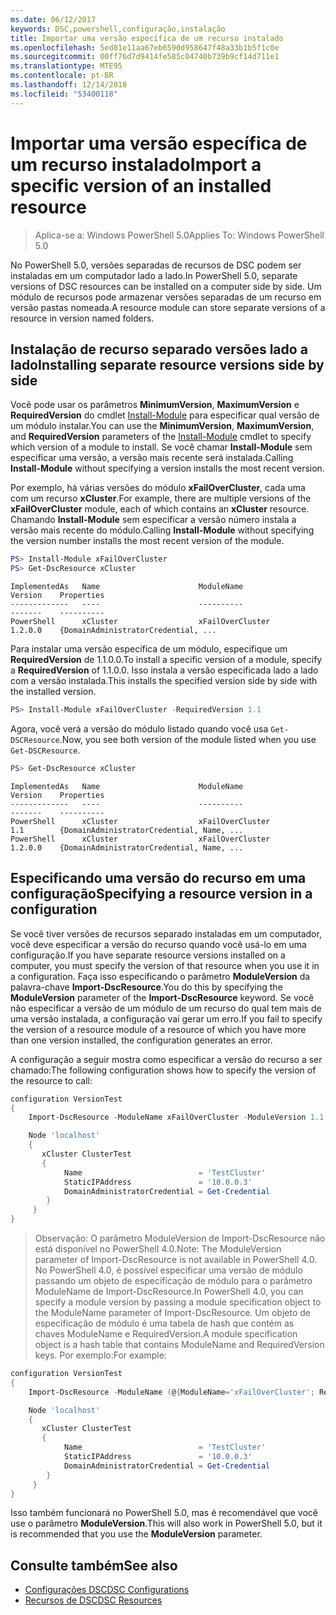 ```yaml
---
ms.date: 06/12/2017
keywords: DSC,powershell,configuração,instalação
title: Importar uma versão específica de um recurso instalado
ms.openlocfilehash: 5ed81e11aa67eb6590d958647f48a33b1b5f1c0e
ms.sourcegitcommit: 00ff76d7d9414fe585c04740b739b9cf14d711e1
ms.translationtype: MTE95
ms.contentlocale: pt-BR
ms.lasthandoff: 12/14/2018
ms.locfileid: "53400118"
---
```

# <a name="import-a-specific-version-of-an-installed-resource"></a><span data-ttu-id="5c88c-103">Importar uma versão específica de um recurso instalado</span><span class="sxs-lookup"><span data-stu-id="5c88c-103">Import a specific version of an installed resource</span></span>

> <span data-ttu-id="5c88c-104">Aplica-se a: Windows PowerShell 5.0</span><span class="sxs-lookup"><span data-stu-id="5c88c-104">Applies To: Windows PowerShell 5.0</span></span>

<span data-ttu-id="5c88c-105">No PowerShell 5.0, versões separadas de recursos de DSC podem ser instaladas em um computador lado a lado.</span><span class="sxs-lookup"><span data-stu-id="5c88c-105">In PowerShell 5.0, separate versions of DSC resources can be installed on a computer side by side.</span></span> <span data-ttu-id="5c88c-106">Um módulo de recursos pode armazenar versões separadas de um recurso em versão pastas nomeada.</span><span class="sxs-lookup"><span data-stu-id="5c88c-106">A resource module can store separate versions of a resource in version named folders.</span></span>

## <a name="installing-separate-resource-versions-side-by-side"></a><span data-ttu-id="5c88c-107">Instalação de recurso separado versões lado a lado</span><span class="sxs-lookup"><span data-stu-id="5c88c-107">Installing separate resource versions side by side</span></span>

<span data-ttu-id="5c88c-108">Você pode usar os parâmetros **MinimumVersion**, **MaximumVersion** e **RequiredVersion** do cmdlet [Install-Module](/powershell/module/PowershellGet/Install-Module) para especificar qual versão de um módulo instalar.</span><span class="sxs-lookup"><span data-stu-id="5c88c-108">You can use the **MinimumVersion**, **MaximumVersion**, and **RequiredVersion** parameters of the [Install-Module](/powershell/module/PowershellGet/Install-Module) cmdlet to specify which version of a module to install.</span></span> <span data-ttu-id="5c88c-109">Se você chamar **Install-Module** sem especificar uma versão, a versão mais recente será instalada.</span><span class="sxs-lookup"><span data-stu-id="5c88c-109">Calling **Install-Module** without specifying a version installs the most recent version.</span></span>

<span data-ttu-id="5c88c-110">Por exemplo, há várias versões do módulo **xFailOverCluster**, cada uma com um recurso **xCluster**.</span><span class="sxs-lookup"><span data-stu-id="5c88c-110">For example, there are multiple versions of the **xFailOverCluster** module, each of which contains an **xCluster** resource.</span></span> <span data-ttu-id="5c88c-111">Chamando **Install-Module** sem especificar a versão número instala a versão mais recente do módulo.</span><span class="sxs-lookup"><span data-stu-id="5c88c-111">Calling **Install-Module** without specifying the version number installs the most recent version of the module.</span></span>

```powershell
PS> Install-Module xFailOverCluster
PS> Get-DscResource xCluster
```

```output
ImplementedAs   Name                      ModuleName                     Version    Properties
-------------   ----                      ----------                     -------    ----------
PowerShell      xCluster                  xFailOverCluster               1.2.0.0    {DomainAdministratorCredential, ...
```

<span data-ttu-id="5c88c-112">Para instalar uma versão específica de um módulo, especifique um **RequiredVersion** de 1.1.0.0.</span><span class="sxs-lookup"><span data-stu-id="5c88c-112">To install a specific version of a module, specify a **RequiredVersion** of 1.1.0.0.</span></span> <span data-ttu-id="5c88c-113">Isso instala a versão especificada lado a lado com a versão instalada.</span><span class="sxs-lookup"><span data-stu-id="5c88c-113">This installs the specified version side by side with the installed version.</span></span>

```powershell
PS> Install-Module xFailOverCluster -RequiredVersion 1.1
```

<span data-ttu-id="5c88c-114">Agora, você verá a versão do módulo listado quando você usa `Get-DSCResource`.</span><span class="sxs-lookup"><span data-stu-id="5c88c-114">Now, you see both version of the module listed when you use `Get-DSCResource`.</span></span>

```powershell
PS> Get-DscResource xCluster
```

```output
ImplementedAs   Name                      ModuleName                     Version    Properties
-------------   ----                      ----------                     -------    ----------
PowerShell      xCluster                  xFailOverCluster               1.1        {DomainAdministratorCredential, Name, ...
PowerShell      xCluster                  xFailOverCluster               1.2.0.0    {DomainAdministratorCredential, Name, ...
```

## <a name="specifying-a-resource-version-in-a-configuration"></a><span data-ttu-id="5c88c-115">Especificando uma versão do recurso em uma configuração</span><span class="sxs-lookup"><span data-stu-id="5c88c-115">Specifying a resource version in a configuration</span></span>

<span data-ttu-id="5c88c-116">Se você tiver versões de recursos separado instaladas em um computador, você deve especificar a versão do recurso quando você usá-lo em uma configuração.</span><span class="sxs-lookup"><span data-stu-id="5c88c-116">If you have separate resource versions installed on a computer, you must specify the version of that resource when you use it in a configuration.</span></span> <span data-ttu-id="5c88c-117">Faça isso especificando o parâmetro **ModuleVersion** da palavra-chave **Import-DscResource**.</span><span class="sxs-lookup"><span data-stu-id="5c88c-117">You do this by specifying the **ModuleVersion** parameter of the **Import-DscResource** keyword.</span></span> <span data-ttu-id="5c88c-118">Se você não especificar a versão de um módulo de um recurso do qual tem mais de uma versão instalada, a configuração vai gerar um erro.</span><span class="sxs-lookup"><span data-stu-id="5c88c-118">If you fail to specify the version of a resource module of a resource of which you have more than one version installed, the configuration generates an error.</span></span>

<span data-ttu-id="5c88c-119">A configuração a seguir mostra como especificar a versão do recurso a ser chamado:</span><span class="sxs-lookup"><span data-stu-id="5c88c-119">The following configuration shows how to specify the version of the resource to call:</span></span>

```powershell
configuration VersionTest
{
    Import-DscResource -ModuleName xFailOverCluster -ModuleVersion 1.1

    Node 'localhost'
    {
       xCluster ClusterTest
       {
            Name                          = 'TestCluster'
            StaticIPAddress               = '10.0.0.3'
            DomainAdministratorCredential = Get-Credential
        }
     }
}
```

><span data-ttu-id="5c88c-120">Observação: O parâmetro ModuleVersion de Import-DscResource não está disponível no PowerShell 4.0.</span><span class="sxs-lookup"><span data-stu-id="5c88c-120">Note: The ModuleVersion parameter of Import-DscResource is not available in PowerShell 4.0.</span></span> <span data-ttu-id="5c88c-121">No PowerShell 4.0, é possível especificar uma versão de módulo passando um objeto de especificação de módulo para o parâmetro ModuleName de Import-DscResource.</span><span class="sxs-lookup"><span data-stu-id="5c88c-121">In PowerShell 4.0, you can specify a module version by passing a module specification object to the ModuleName parameter of Import-DscResource.</span></span> <span data-ttu-id="5c88c-122">Um objeto de especificação de módulo é uma tabela de hash que contém as chaves ModuleName e RequiredVersion.</span><span class="sxs-lookup"><span data-stu-id="5c88c-122">A module specification object is a hash table that contains ModuleName and RequiredVersion  keys.</span></span> <span data-ttu-id="5c88c-123">Por exemplo:</span><span class="sxs-lookup"><span data-stu-id="5c88c-123">For example:</span></span>

```powershell
configuration VersionTest
{
    Import-DscResource -ModuleName (@{ModuleName='xFailOverCluster'; RequiredVersion='1.1'} )

    Node 'localhost'
    {
       xCluster ClusterTest
       {
            Name                          = 'TestCluster'
            StaticIPAddress               = '10.0.0.3'
            DomainAdministratorCredential = Get-Credential
        }
     }
}
```

<span data-ttu-id="5c88c-124">Isso também funcionará no PowerShell 5.0, mas é recomendável que você use o parâmetro **ModuleVersion**.</span><span class="sxs-lookup"><span data-stu-id="5c88c-124">This will also work in PowerShell 5.0, but it is recommended that you use the **ModuleVersion** parameter.</span></span>

## <a name="see-also"></a><span data-ttu-id="5c88c-125">Consulte também</span><span class="sxs-lookup"><span data-stu-id="5c88c-125">See also</span></span>

- [<span data-ttu-id="5c88c-126">Configurações DSC</span><span class="sxs-lookup"><span data-stu-id="5c88c-126">DSC Configurations</span></span>](configurations.md)
- [<span data-ttu-id="5c88c-127">Recursos de DSC</span><span class="sxs-lookup"><span data-stu-id="5c88c-127">DSC Resources</span></span>](../resources/resources.md)
